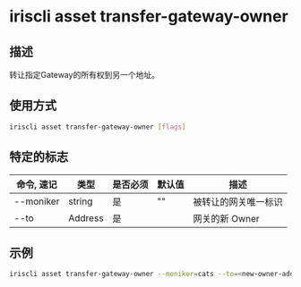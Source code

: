 # iriscli asset transfer-gateway-owner

## 描述

转让指定Gateway的所有权到另一个地址。

## 使用方式

```bash
iriscli asset transfer-gateway-owner [flags]
```

## 特定的标志

| 命令, 速记     | 类型   | 是否必须 | 默认值   | 描述                                                       |
| --------------------| -----  | -------- | --------|-------------------------------------------------------- |
| --moniker           | string  | 是     | ""       | 被转让的网关唯一标识       |
| --to                | Address | 是     |          | 网关的新 Owner |

## 示例

```bash
iriscli asset transfer-gateway-owner --moniker=cats --to=<new-owner-address> --from=<key-name> --chain-id=irishub --fee=0.3iris --commit
```
